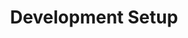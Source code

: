 ---
title: Development Setup
weight: 40
description: How to prepare a Dev workstation for Gloo installation.
---